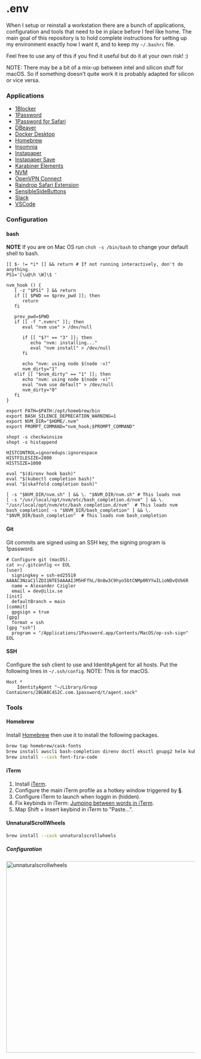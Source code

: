 # .env

When I setup or reinstall a workstation there are a bunch of applications, configuration and tools that need to be in place before I feel like home. The main goal of this repository is to hold complete instructions for setting up my environment exactly how I want it, and to keep my `~/.bashrc` file.

Feel free to use any of this if you find it useful but do it at your own risk! :)

NOTE: There may be a bit of a mix-up between intel and silicon stuff for macOS. So if something doesn't quite work it is probably adapted for silicon or vice versa.

### Applications

- [1Blocker](https://apps.apple.com/se/app/1blocker-ad-blocker/id1365531024?l=en)
- [1Password](https://1password.com/downloads/mac/)
- [1Password for Safari](https://apps.apple.com/se/app/1password-for-safari/id1569813296?l=en&mt=12)
- [DBeaver](https://dbeaver.io/download/)
- [Docker Desktop](https://docs.docker.com/desktop/linux/install/archlinux/)
- [Homebrew](https://brew.sh/)
- [Insomnia](https://insomnia.rest/download)
- [Instapaper](https://apps.apple.com/se/app/instapaper/id288545208?l=en)
- [Instapaper Save](https://apps.apple.com/se/app/instapaper-save/id1481302432?l=en&mt=12)
- [Karabiner Elements](https://karabiner-elements.pqrs.org)
- [NVM](https://github.com/nvm-sh/nvm#installing-and-updating)
- [OpenVPN Connect](https://openvpn.net/client-connect-vpn-for-mac-os/)
- [Raindrop Safari Extension](https://apps.apple.com/se/app/save-to-raindrop-io/id1549370672?l=en&mt=12)
- [SensibleSideButtons](https://sensible-side-buttons.archagon.net)
- [Slack](https://apps.apple.com/se/app/slack-for-desktop/id803453959?l=en&mt=12)
- [VSCode](https://code.visualstudio.com/download)

### Configuration

#### bash

**NOTE** If you are on Mac OS run `chsh -s /bin/bash` to change your default shell to bash.

```shell
[[ $- != *i* ]] && return # If not running interactively, don't do anything.
PS1='[\u@\h \W]\$ '

nvm_hook () {
   [ -z "$PS1" ] && return
   if [[ $PWD == $prev_pwd ]]; then
      return
   fi

   prev_pwd=$PWD
   if [[ -f ".nvmrc" ]]; then
      eval "nvm use" > /dev/null

      if [[ "$?" == "3" ]]; then
         echo "nvm: installing..."
         eval "nvm install" > /dev/null
      fi

      echo "nvm: using node $(node -v)"
      nvm_dirty="1"
   elif [[ "$nvm_dirty" == "1" ]]; then
      echo "nvm: using node $(node -v)"
      eval "nvm use default" > /dev/null
      nvm_dirty="0"
   fi
}

export PATH=$PATH:/opt/homebrew/bin
export BASH_SILENCE_DEPRECATION_WARNING=1
export NVM_DIR="$HOME/.nvm"
export PROMPT_COMMAND="nvm_hook;$PROMPT_COMMAND"

shopt -s checkwinsize
shopt -s histappend

HISTCONTROL=ignoredups:ignorespace
HISTFILESIZE=2000
HISTSIZE=1000

eval "$(direnv hook bash)"
eval "$(kubectl completion bash)"
eval "$(skaffold completion bash)"

[ -s "$NVM_DIR/nvm.sh" ] && \. "$NVM_DIR/nvm.sh" # This loads nvm
[ -s "/usr/local/opt/nvm/etc/bash_completion.d/nvm" ] && \. "/usr/local/opt/nvm/etc/bash_completion.d/nvm"  # This loads nvm bash_completion[ -s "$NVM_DIR/bash_completion" ] && \. "$NVM_DIR/bash_completion"  # This loads nvm bash_completion
```

#### Git

Git commits are signed using an SSH key, the signing program is 1password.

```shell
# Configure git (macOS).
cat >~/.gitconfig << EOL
[user]
  signingkey = ssh-ed25519 AAAAC3NzaC1lZDI1NTE5AAAAIJM5HFfhL/8n8w3C9hyo5btCNMp0RYYwILioNDvQVb6R
  name = Alexander Czigler
  email = dev@ilix.se
[init]
  defaultBranch = main
[commit]
  gpgsign = true
[gpg]
  format = ssh
[gpg "ssh"]
  program = "/Applications/1Password.app/Contents/MacOS/op-ssh-sign"
EOL
```

#### SSH

Configure the ssh client to use and IdentityAgent for all hosts. Put the following lines in `~/.ssh/config`. NOTE: This is for macOS.

```config
Host *
	IdentityAgent "~/Library/Group Containers/2BUA8C4S2C.com.1password/t/agent.sock"
```

### Tools

#### Homebrew

Install [Homebrew](https://brew.sh/) then use it to install the following packages.

```bash
brew tap homebrew/cask-fonts
brew install awscli bash-completion direnv doctl eksctl gnupg2 helm kubectl kubectx nvm pinentry-mac skaffold telnet watch
brew install --cask font-fira-code
```

#### iTerm

1. Install [iTerm](https://iterm2.com/).
2. Configure the main iTerm profile as a hotkey window triggered by **§**.
3. Configure iTerm to launch when loggin in (hidden).
4. Fix keybinds in iTerm: [Jumping between words in iTerm](https://coderwall.com/p/h6yfda/use-and-to-jump-forwards-backwards-words-in-iterm-2-on-os-x).
5. Map Shift + Insert keybind in iTerm to "Paste...".

#### UnnaturalScrollWheels

```bash
brew install --cask unnaturalscrollwheels
```

##### Configuration

<img width="512" alt="unnaturalscrollwheels" src="https://user-images.githubusercontent.com/3116043/209099151-0f41150e-084b-461b-aa7e-fc43004d9acf.png">
